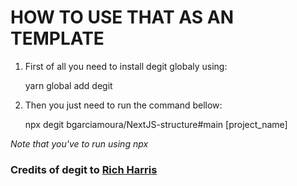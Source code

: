 # HOW TO USE THAT AS AN TEMPLATE
1. First of all you need to install degit globaly using:

	yarn global add degit
2. Then you just need to run the command bellow:

	npx degit bgarciamoura/NextJS-structure#main [project_name]

*Note that you've to run using npx*
### Credits of degit to [Rich Harris](https://github.com/Rich-Harris/degit)